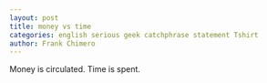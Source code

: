 ```yaml
---
layout: post
title: money vs time
categories: english serious geek catchphrase statement Tshirt
author: Frank Chimero
---
```


Money is circulated. Time is spent.
